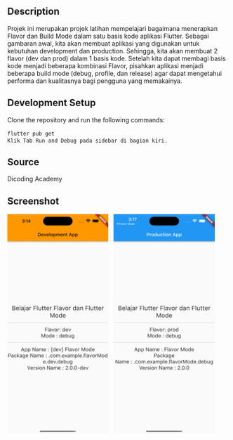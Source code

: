 ## Description

Projek ini merupakan projek latihan mempelajari bagaimana menerapkan Flavor dan Build Mode dalam satu basis kode aplikasi Flutter. Sebagai gambaran awal, kita akan membuat aplikasi yang digunakan untuk kebutuhan development dan production. Sehingga, kita akan membuat 2 flavor (dev dan prod) dalam 1 basis kode. Setelah kita dapat membagi basis kode menjadi beberapa kombinasi Flavor, pisahkan aplikasi menjadi beberapa build mode (debug, profile, dan release) agar dapat mengetahui performa dan kualitasnya bagi pengguna yang memakainya. 

## Development Setup

Clone the repository and run the following commands:

```
flutter pub get
Klik Tab Run and Debug pada sidebar di bagian kiri.
```

## Source

Dicoding Academy

## Screenshot

<img src="assets/screenshot/dev_debug.png" height="500em" /> &nbsp; <img src="assets/screenshot/prod_debug.png" height="500em" />
